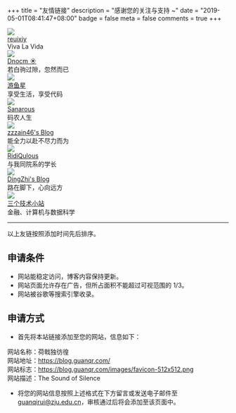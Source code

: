 +++
title = "友情链接"
description = "感谢您的关注与支持 ~"
date = "2019-05-01T08:41:47+08:00"
badge = false
meta = false
comments = true
+++

<div id="links">
      <div class="links-content">
            <div class="link-navigation">      
                  <div class="card">
                        <img class="ava" src="/images/friends/reuixiy.png"/>
                        <div class="card-header">
                              <div><a href="https://io-oi.me/" target="_blank">reuixiy</a></div>
                              <div class="info">Viva La Vida</div>
                        </div>
                  </div>
                  <div class="card">
                        <img class="ava" src="/images/friends/dnocm.jpg"/>
                        <div class="card-header">
                              <div><a href="https://www.dnocm.com/" target="_blank">Dnocm ☀</a></div>
                              <div class="info">若白驹过隙，忽然而已</div>
                        </div>
                  </div>
                  <div class="card">
                        <img class="ava" src="/images/friends/fishstar.jpg"/>
                        <div class="card-header">
                              <div><a href="http://blog.fishstar.xyz/" target="_blank">游鱼星</a></div>
                              <div class="info">享受生活，享受代码</div>
                        </div>
                  </div>
                  <div class="card">
                        <img class="ava" src="/images/friends/sanarous.png"/>
                        <div class="card-header">
                              <div><a href="https://bestzuo.cn/" target="_blank">Sanarous</a></div>
                              <div class="info">码农人生</div>
                        </div>
                  </div>
                  <div class="card">
                        <img class="ava" src="/images/friends/zzzain46.jpg"/>
                        <div class="card-header">
                              <div><a href="https://www.52debug.cn/" target="_blank">zzzain46's Blog</a></div>
                              <div class="info">能全力以赴不尽力而为</div>
                        </div>
                  </div>
                  <div class="card">
                        <img class="ava" src="/images/friends/ridiqulous.png"/>
                        <div class="card-header">
                              <div><a href="https://ridiqulous.com/" target="_blank">RidiQulous</a></div>
                              <div class="info">与我同院系的学长</div>
                        </div>
                  </div>
                  <div class="card">
                        <img class="ava" src="/images/friends/dingzhi.jpg"/>
                        <div class="card-header">
                              <div><a href="https://dingzhi.ga/" target="_blank">DingZhi's Blog</a></div>
                              <div class="info">路在脚下，心向远方</div>
                        </div>
                  </div>
                  <div class="card">
                        <img class="ava" src="/images/friends/sange.webp"/>
                        <div class="card-header">
                              <div><a href="https://qsctech-sange.github.io/" target="_blank">三个技术小站</a></div>
                              <div class="info">金融、计算机与数据科学</div>
                        </div>
                  </div>
            </div>
      </div>
</div>

---

以上友链按照添加时间先后排序。

## 申请条件

+ 网站能稳定访问，博客内容保持更新。
+ 网站页面允许存在广告，但所占面积不能超过可视范围的 1/3。
+ 网站被谷歌等搜索引擎收录。

## 申请方式

+ 首先将本站链接添加至您的网站，信息如下：

<p id="div-default">
网站名称：荷戟独彷徨<br>
网站地址：<a href="/" target="_blank">https://blog.guanqr.com/</a><br>
网站标志：<a href="/images/favicon-512x512.png" target="_blank">https://blog.guanqr.com/images/favicon-512x512.png</a><br>
网站描述：The Sound of Silence</p>

+ 将您的网站信息按照上述格式在下方留言或发送电子邮件至 <guanqirui@zju.edu.cn>，审核通过后将会添加至该页面中。